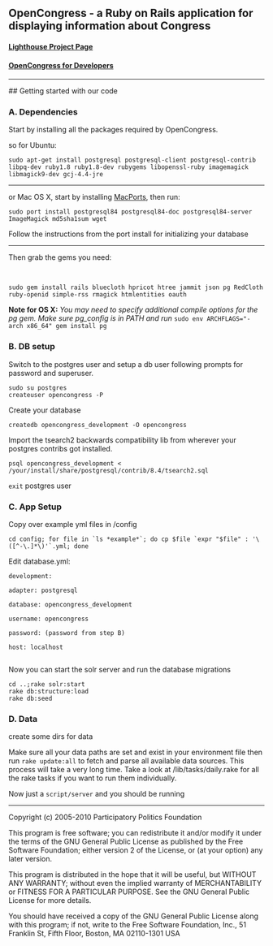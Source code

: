 <div class="hideme">
<h2> OpenCongress - a Ruby on Rails application for displaying information about Congress</h2>

<h4><a href="http://participatorypolitics.lighthouseapp.com/projects/35587-opencongress">Lighthouse Project Page</a></h4>
<h4><a href="http://www.opencongress.org/about/code">OpenCongress for Developers</a></h4>
<hr />

</div>
## Getting started with our code

### A. Dependencies

Start by installing all the packages required by OpenCongress.

so for Ubuntu:

	sudo apt-get install postgresql postgresql-client postgresql-contrib libpq-dev ruby1.8 ruby1.8-dev rubygems libopenssl-ruby imagemagick libmagick9-dev gcj-4.4-jre

---

or Mac OS X, start by installing [MacPorts](http://www.macports.org/), then run:

	sudo port install postgresql84 postgresql84-doc postgresql84-server ImageMagick md5sha1sum wget

Follow the instructions from the port install for initializing your database

---


Then grab the gems you need:

<pre>

<code>
sudo gem install rails bluecloth hpricot htree jammit json pg RedCloth ruby-openid simple-rss rmagick htmlentities oauth</code>
</pre>

__Note for OS X:__ *You may need to specify additional compile options for the pg gem. Make sure pg_config is in PATH and run* `sudo env ARCHFLAGS="-arch x86_64" gem install pg`

### B. DB setup

Switch to the postgres user and setup a db user following prompts for password and superuser.

	sudo su postgres
	createuser opencongress -P

Create your database
	
	createdb opencongress_development -O opencongress

Import the tsearch2 backwards compatibility lib from wherever your postgres contribs got installed.
	
	psql opencongress_development < /your/install/share/postgresql/contrib/8.4/tsearch2.sql

`exit` postgres user

### C. App Setup

Copy over example yml files in /config

	cd config; for file in `ls *example*`; do cp $file `expr "$file" : '\([^-\.]*\)'`.yml; done

Edit database.yml:
	
<pre><code>development:<br/>
adapter: postgresql<br/>
database: opencongress_development<br/>
username: opencongress<br/>
password: (password from step B)<br/>
host: localhost<br/>
</code></pre>

Now you can start the solr server and run the database migrations
	
	cd ..;rake solr:start
	rake db:structure:load
	rake db:seed

### D. Data
   
create some dirs for data

Make sure all your data paths are set and exist in your environment file then run `rake update:all` to fetch and parse all available data sources. This process will take a very long time. Take a look at /lib/tasks/daily.rake for all the rake tasks if you want to run them individually.

Now just a `script/server` and you should be running
 
<div class="hideme"> 

<hr />

<p>Copyright (c) 2005-2010 Participatory Politics Foundation</p>

<p>This program is free software; you can redistribute it and/or modify
it under the terms of the GNU General Public License as published by
the Free Software Foundation; either version 2 of the License, or
(at your option) any later version.
</p>
<p>This program is distributed in the hope that it will be useful,
but WITHOUT ANY WARRANTY; without even the implied warranty of
MERCHANTABILITY or FITNESS FOR A PARTICULAR PURPOSE.  See the
GNU General Public License for more details.
</p>
<p>You should have received a copy of the GNU General Public License
along with this program; if not, write to the Free Software
Foundation, Inc., 51 Franklin St, Fifth Floor, Boston, MA  02110-1301 USA
</p>
</div>
